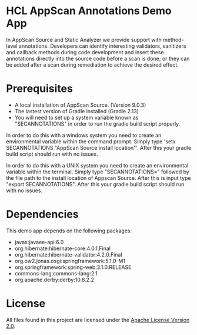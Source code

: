 # HCL AppScan Annotations Demo App

In AppScan Source and Static Analyzer we provide support with method-level
annotations. Developers can identify interesting validators, sanitizers and callback methods during code development
and insert these annotations directly into the source code before a scan is done;
or they can be added after a scan during remediation to achieve the desired effect.

# Prerequisites

- A local installation of AppScan Source. (Version 9.0.3)
- The lastest version of Gradle installed (Gradle 2.13)
- You will need to set up a system variable known as "SECANNOTATIONS" in order to
run the gradle build script properly. 

In order to do this with a windows system you need to create an environmental variable within the command prompt. Simply type 'setx SECANNOTATIONS "AppScan Source install location"'. After this your gradle build script should run with no issues.

In order to do this with a UNIX system you need to create an environmental variable within the terminal. Simply type "SECANNOTATIONS=" followed by the file path to the install location of Appscan Source. After this is input type "export SECANNOTATIONS". After this your gradle build script should run with no issues. 

# Dependencies

This demo app depends on the following packages: 

* javax:javaee-api:6.0
* org.hibernate:hibernate-core:4.0.1.Final
* org.hibernate:hibernate-validator:4.2.0.Final
* org.ow2.jonas.osgi:springframework:5.1.0-M1
* org.springframework:spring-web:3.1.0.RELEASE
* commons-lang:commons-lang:2.1
* org.apache.derby:derby:10.8.2.2

# License

All files found in this project are licensed under the [Apache License Version 2.0](LICENSE).
